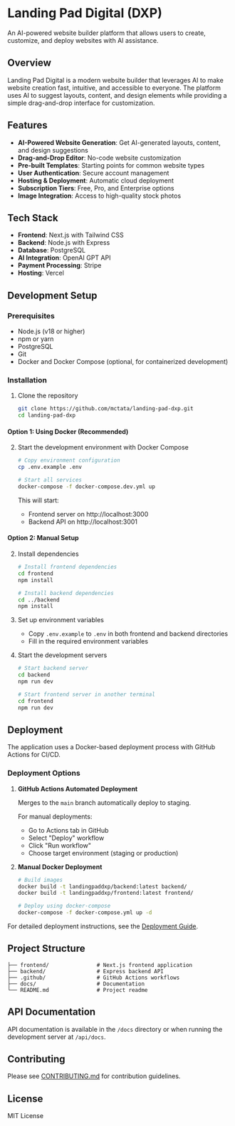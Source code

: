 # Landing Pad Digital (DXP)

An AI-powered website builder platform that allows users to create, customize, and deploy websites with AI assistance.

## Overview

Landing Pad Digital is a modern website builder that leverages AI to make website creation fast, intuitive, and accessible to everyone. The platform uses AI to suggest layouts, content, and design elements while providing a simple drag-and-drop interface for customization.

## Features

- **AI-Powered Website Generation**: Get AI-generated layouts, content, and design suggestions
- **Drag-and-Drop Editor**: No-code website customization
- **Pre-built Templates**: Starting points for common website types
- **User Authentication**: Secure account management
- **Hosting & Deployment**: Automatic cloud deployment
- **Subscription Tiers**: Free, Pro, and Enterprise options
- **Image Integration**: Access to high-quality stock photos

## Tech Stack

- **Frontend**: Next.js with Tailwind CSS
- **Backend**: Node.js with Express
- **Database**: PostgreSQL
- **AI Integration**: OpenAI GPT API
- **Payment Processing**: Stripe
- **Hosting**: Vercel

## Development Setup

### Prerequisites
- Node.js (v18 or higher)
- npm or yarn
- PostgreSQL
- Git
- Docker and Docker Compose (optional, for containerized development)

### Installation

1. Clone the repository
   ```bash
   git clone https://github.com/mctata/landing-pad-dxp.git
   cd landing-pad-dxp
   ```

#### Option 1: Using Docker (Recommended)

2. Start the development environment with Docker Compose
   ```bash
   # Copy environment configuration
   cp .env.example .env
   
   # Start all services
   docker-compose -f docker-compose.dev.yml up
   ```

   This will start:
   - Frontend server on http://localhost:3000
   - Backend API on http://localhost:3001

#### Option 2: Manual Setup

2. Install dependencies
   ```bash
   # Install frontend dependencies
   cd frontend
   npm install
   
   # Install backend dependencies
   cd ../backend
   npm install
   ```

3. Set up environment variables
   - Copy `.env.example` to `.env` in both frontend and backend directories
   - Fill in the required environment variables

4. Start the development servers
   ```bash
   # Start backend server
   cd backend
   npm run dev
   
   # Start frontend server in another terminal
   cd frontend
   npm run dev
   ```

## Deployment

The application uses a Docker-based deployment process with GitHub Actions for CI/CD.

### Deployment Options

1. **GitHub Actions Automated Deployment**
   
   Merges to the `main` branch automatically deploy to staging.
   
   For manual deployments:
   - Go to Actions tab in GitHub
   - Select "Deploy" workflow
   - Click "Run workflow"
   - Choose target environment (staging or production)

2. **Manual Docker Deployment**

   ```bash
   # Build images
   docker build -t landingpaddxp/backend:latest backend/
   docker build -t landingpaddxp/frontend:latest frontend/
   
   # Deploy using docker-compose
   docker-compose -f docker-compose.yml up -d
   ```

For detailed deployment instructions, see the [Deployment Guide](docs/deployment-guide.md).

## Project Structure

```
├── frontend/               # Next.js frontend application
├── backend/                # Express backend API
├── .github/                # GitHub Actions workflows
├── docs/                   # Documentation
└── README.md               # Project readme
```

## API Documentation

API documentation is available in the `/docs` directory or when running the development server at `/api/docs`.

## Contributing

Please see [CONTRIBUTING.md](CONTRIBUTING.md) for contribution guidelines.

## License

MIT License